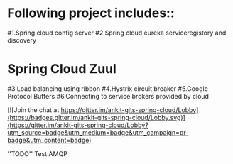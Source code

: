 # Following project includes::
#1.Spring cloud config server
#2.Spring cloud eureka serviceregistory and discovery
# Spring Cloud Zuul
#3.Load balancing using ribbon
#4.Hystrix circuit breaker
#5.Google Protocol Buffers
#6.Connecting to service brokers provided by cloud

[![Join the chat at https://gitter.im/ankit-gits-spring-cloud/Lobby](https://badges.gitter.im/ankit-gits-spring-cloud/Lobby.svg)](https://gitter.im/ankit-gits-spring-cloud/Lobby?utm_source=badge&utm_medium=badge&utm_campaign=pr-badge&utm_content=badge)


''TODO'' 
Test AMQP


